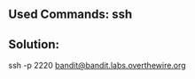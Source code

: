 [//]: <> (The goal of this level is for you to log into the game using SSH. The host to which you need to connect is bandit.labs.overthewire.org, on port 2220. The username is bandit0 and the password is bandit0. Once logged in, go to the Level 1 page to find out how to beat Level 1.)

[//]:<> (SSH Information
Host: bandit.labs.overthewire.org
Port: 2220)

## Used Commands: ssh

## Solution: 

ssh -p 2220 bandit@bandit.labs.overthewire.org
